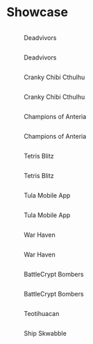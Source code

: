 # Showcase



<figure><img src="../.gitbook/assets/GumDeadvivors.png" alt=""><figcaption><p>Deadvivors</p></figcaption></figure>

<figure><img src="../.gitbook/assets/GumDeadvivors2 (1).png" alt=""><figcaption><p>Deadvivors</p></figcaption></figure>

<figure><img src="../.gitbook/assets/09_05 59 24.png" alt=""><figcaption><p>Cranky Chibi Cthulhu</p></figcaption></figure>

<figure><img src="../.gitbook/assets/09_06 00 05.jpg" alt=""><figcaption><p>Cranky Chibi Cthulhu</p></figcaption></figure>

<figure><img src="../.gitbook/assets/Legends1.jpg" alt=""><figcaption><p>Champions of Anteria</p></figcaption></figure>

<figure><img src="../.gitbook/assets/Legends2.jpg" alt=""><figcaption><p>Champions of Anteria</p></figcaption></figure>

<figure><img src="../.gitbook/assets/Blitz1.png" alt=""><figcaption><p>Tetris Blitz</p></figcaption></figure>

<figure><img src="../.gitbook/assets/Blitz2.png" alt=""><figcaption><p>Tetris Blitz</p></figcaption></figure>

<figure><img src="../.gitbook/assets/OldApp2.jpeg" alt=""><figcaption><p>Tula Mobile App</p></figcaption></figure>

<figure><img src="../.gitbook/assets/OldApp1.jpeg" alt=""><figcaption><p>Tula Mobile App</p></figcaption></figure>

<figure><img src="../.gitbook/assets/WH5.png" alt=""><figcaption><p>War Haven</p></figcaption></figure>

<figure><img src="../.gitbook/assets/WH2.png" alt=""><figcaption><p>War Haven</p></figcaption></figure>

<figure><img src="../.gitbook/assets/09_05 45 50.png" alt=""><figcaption><p>BattleCrypt Bombers</p></figcaption></figure>

<figure><img src="../.gitbook/assets/image.png" alt=""><figcaption><p>BattleCrypt Bombers</p></figcaption></figure>

<figure><img src="../.gitbook/assets/09_05 48 04.png" alt=""><figcaption><p>Teotihuacan</p></figcaption></figure>

<figure><img src="../.gitbook/assets/09_05 49 15.png" alt=""><figcaption><p>Ship Skwabble</p></figcaption></figure>

